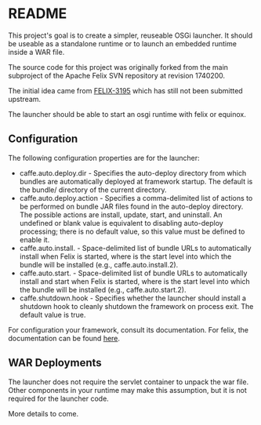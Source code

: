 # README

This project's goal is to create a simpler, reuseable OSGi launcher. It should
be useable as a standalone runtime or to launch an embedded runtime inside a
WAR file.

The source code for this project was originally forked from the main subproject
of the Apache Felix SVN repository at revision 1740200.

The initial idea came from
[FELIX-3195](https://issues.apache.org/jira/browse/FELIX-3195) which has still
not been submitted upstream.

The launcher should be able to start an osgi runtime with felix or equinox.

## Configuration

The following configuration properties are for the launcher:

* caffe.auto.deploy.dir - Specifies the auto-deploy directory from which bundles are automatically deployed at framework startup. The default is the bundle/ directory of the current directory.
* caffe.auto.deploy.action - Specifies a comma-delimited list of actions to be performed on bundle JAR files found in the auto-deploy directory. The possible actions are install, update, start, and uninstall. An undefined or blank value is equivalent to disabling auto-deploy processing; there is no default value, so this value must be defined to enable it.
* caffe.auto.install.<n> - Space-delimited list of bundle URLs to automatically install when Felix is started, where <n> is the start level into which the bundle will be installed (e.g., caffe.auto.install.2).
* caffe.auto.start.<n> - Space-delimited list of bundle URLs to automatically install and start when Felix is started, where <n> is the start level into which the bundle will be installed (e.g., caffe.auto.start.2).
* caffe.shutdown.hook - Specifies whether the launcher should install a shutdown hook to cleanly shutdown the framework on process exit. The default value is true.

For configuration your framework, consult its documentation. For felix, the documentation can be found [here](https://felix.apache.org/documentation/subprojects/apache-felix-framework/apache-felix-framework-configuration-properties.html#framework-configuration-properties).

## WAR Deployments

The launcher does not require the servlet container to unpack the war file.
Other components in your runtime may make this assumption, but it is not
required for the launcher code.

More details to come.

